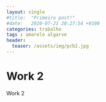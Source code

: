 ```yaml
---
layout: single
#title:  "Primeiro post!"
#date:   2020-07-21 20:27:54 +0100
categories: trabalho
tags : amarelo algarve
header:
  teaser: /assets/img/pcb2.jpg
---
```


# Work 2
Work 2